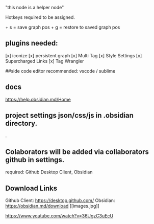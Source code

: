 "this node is a helper node"

Hotkeys required to be assigned.

<alt> + s  = save graph pos
<alt> + g = restore to saved graph pos


## plugins needed:
[x] iconize 
[x] persistent graph
[x] Multi Tag
[x] Style Settings
[x] Supercharged Links
[x] Tag Wrangler

##side code editor recommended: 
vscode / sublime

## docs
https://help.obsidian.md/Home

## project settings json/css/js in .obsidian directory.

.
## Colaborators will be added via collaborators github in settings.
required: Github Desktop Client, Obsidian

## Download Links
Github Client: https://desktop.github.com/
Obsidian: https://obsidian.md/download
[[images.jpg]]

https://www.youtube.com/watch?v=36UgzC3uEcU